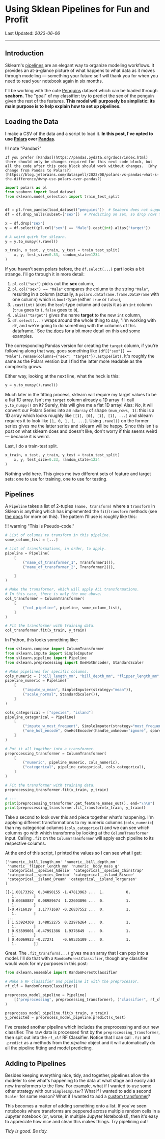 # Using Sklean Pipelines for Fun and Profit

<!-- ID: 202306060010 -->
Last Updated: _2023-06-06_

---

## Introduction

Sklearn's [pipelines](https://scikit-learn.org/stable/modules/generated/sklearn.pipeline.Pipeline.html) are an elegant way to organize modeling workflows.  It provides an at-a-glance picture of what happens to what data as it moves through modeling &mdash; something your future self will thank you for when you need to read your notebook again in six months.

I'll be working with the cute [Penguins](https://github.com/allisonhorst/palmerpenguins) dataset which can be loaded through **seaborn**.  The "goal" of my classifier: try to predict the sex of the penguin given the rest of the features.  **This model will purposely be simplistic: its main purpose is to help explain how to set up pipelines.**

## Loading the Data

I make a CSV of the data and a script to load it.  **In this post, I've opted to use [Polars](https://pola.rs/) over [Pandas](https://pandas.pydata.org/docs/index.html).**  

!!! note "Pandas?"

    If you prefer [Pandas](https://pandas.pydata.org/docs/index.html) there should only be changes required for this next code block, but all the code after this code block should work without changes.  [Why change from Pandas to Polars?](https://blog.jetbrains.com/dataspell/2023/08/polars-vs-pandas-what-s-the-difference/#why-use-polars-over-pandas?)

```python
import polars as pl
from seaborn import load_dataset
from sklearn.model_selection import train_test_split


df = pl.from_pandas(load_dataset("penguins"))  # Seaborn does not support to-polars yet.
df = df.drop_nulls(subset=["sex"])  # Predicting on sex, so drop rows that don't include it.

x = df.drop("sex")
y = df.select((pl.col("sex") == "Male").cast(int).alias("target"))

# A weird quirk for sklearn.
y = y.to_numpy().ravel()

x_train, x_test, y_train, y_test = train_test_split(
    x, y, test_size=0.33, random_state=1234
)
```

If you haven't seen polars before, the `df.select(...)` part looks a bit strange.  I'll go through it in more detail:

1. `pl.col("sex")` picks out the **sex** column,
2. `pl.col("sex") == "Male"` compares the column to the string `"Male"`, resulting in a column (actually, a `polars.dataframe.frame.DataFrame` with one column) which is `bool`-type (either `true` or `false`),
3. `.cast(int)` takes the `bool`-type column and casts it as an `int` column (`true` goes to `1`, `false` goes to `0`),
4. `.alias("target")` gives the name **target** to the new `int` column,
5. `df.select(...)` wraps around the whole thing to say, "I'm working with `df`, and we're going to do something with the columns of this dataframe.`  See [the docs](https://docs.pola.rs/py-polars/html/reference/dataframe/api/polars.DataFrame.select.html) for a bit more detail on this and some examples.

The corresponding Pandas version for creating the `target` column, if you're following along that way, goes something like `(df[["sex"]] == "Male").rename(columns={"sex": "target"}).astype(int)`. It's roughly the same as the Polars version but I find the latter more readable as the complexity grows.

Either way, looking at the next line, what the heck is this:

```python
y = y.to_numpy().ravel()
```

Much later in the fitting process, sklearn will require my target values to be a flat 1D array.  Isn't my `target` column already a 1D array if I call `y.to_numpy()` on it?  Surely, this will give me a flat 1D array!  Alas: _No_, it will convert our Polars Series into an `ndarray` of shape `(num_rows, 1)`: this is a 1D array which looks roughly like `[[1], [0], [1], [1], ...]` and sklearn requires it to look like `[1, 0, 1, 1, ...]`.  Using `.ravel()` on the former series gives me the latter series and sklearn will be happy.  Since this isn't a post on what sklearn does and doesn't like, don't worry if this seems weird &mdash; because it is weird.

Last, I do a train-test split.

```python
x_train, x_test, y_train, y_test = train_test_split(
    x, y, test_size=0.33, random_state=1234
)
```

Nothing wild here.  This gives me two different sets of feature and target sets: one to use for training, one to use for testing.

## Pipelines

A `Pipeline` takes a list of 2-tuples `(name, transform)` where a `transform` in Sklean is anything which has implemented the `fit`/`transform` methods (see [the docs](https://scikit-learn.org/stable/data_transforms.html) for more on this).  The pattern I'll use is roughly like this:

!!! warning "This is Pseudo-code."

```python
# List of columns to transform in this pipeline.
some_column_list = [...]

# List of transformations, in order, to apply.
pipeline = Pipeline(
    [
        ("name_of_transformer_1", Transformer1()),
        ("name_of_transformer_2", Transformer2()),

    ]
)

# Make the transformer, which will apply ALL transformations.
# In this case, there is only the one above.
col_transformer = ColumnTransformer(
    [
        ("col_pipeline", pipeline, some_column_list),
    ]
)

# Fit the transformer with training data.
col_transformer.fit(x_train, y_train)
```

In Python, this looks something like:

```python
from sklearn.compose import ColumnTransformer
from sklearn.impute import SimpleImputer
from sklearn.pipeline import Pipeline
from sklearn.preprocessing import OneHotEncoder, StandardScaler

# Make pipelines for specific columns.
cols_numeric = ["bill_length_mm", "bill_depth_mm", "flipper_length_mm", "body_mass_g"]
pipeline_numeric = Pipeline(
    [
        ("impute_w_mean", SimpleImputer(strategy="mean")),
        ("scale_normal", StandardScaler()),
    ]
)

cols_categorical = ["species", "island"]
pipeline_categorical = Pipeline(
    [
        ("impute_w_most_frequent", SimpleImputer(strategy="most_frequent")),
        ("one_hot_encode", OneHotEncoder(handle_unknown="ignore", sparse_output=False)),
    ]
)

# Put it all together into a transformer.
preprocessing_transformer = ColumnTransformer(
    [
        ("numeric", pipeline_numeric, cols_numeric),
        ("categorical", pipeline_categorical, cols_categorical),
    ]
)

# Fit the transformer with training data.
preprocessing_transformer.fit(x_train, y_train)

# ---
print(preprocessing_transformer.get_feature_names_out(), end="\n\n")
print(preprocessing_transformer.fit_transform(x_train, y_train))
```

Take a second to look over this and piece together what's happening.  I'm applying different transformations to my numeric columns (`cols_numeric`) than my categorical columns (`cols_categorical`) and we can see which columns go with which transforms by looking at the `ColumnTransformer` input.  Calling `.fit` on the `ColumnTransformer` will apply each pipeline to its respective columns.

At the end of this script, I printed the values so I can see what I get:

```text
['numeric__bill_length_mm' 'numeric__bill_depth_mm'
 'numeric__flipper_length_mm' 'numeric__body_mass_g'
 'categorical__species_Adelie' 'categorical__species_Chinstrap'
 'categorical__species_Gentoo' 'categorical__island_Biscoe'
 'categorical__island_Dream' 'categorical__island_Torgersen'
]

[[-1.00173392  0.34890155 -1.47813963 ...  1.          0.
   1.        ]
 [ 0.00368887  0.08989674  1.22603896 ...  0.          1.
   1.        ]
 [-0.4716019   1.17771697 -0.26837552 ...  0.          1.
   1.        ]
 ...
 [ 1.53924369  1.48852275  0.22976264 ...  0.          1.
   1.        ]
 [ 0.93599001 -0.47991386  1.9376649  ...  0.          1.
   1.        ]
 [ 0.46069923 -0.27271    -0.69535109 ...  0.          1.
   1.        ]]
```

Great.  The `.fit_transform(...)` gives me an array that I can pop into a model.  I'll do that with a `RandomForestClassifier`, though any classifier would work for my purposes in this post:

```python
from sklearn.ensemble import RandomForestClassifier

# Make a RF Classifier and pipeline it with the preprocessor.
rf_clf = RandomForestClassifier()

preprocess_model_pipeline = Pipeline(
    [("preprocessing", preprocessing_transformer), ("classifier", rf_clf)]
)

preprocess_model_pipeline.fit(x_train, y_train)
y_predicted = preprocess_model_pipeline.predict(x_test)
```

I've created another pipeline which includes the preprocessing and our new classifier.  The raw data is processed first by the `preprocessing_transformer`, then spit out into the `rf_clf` RF Classifier.  Notice that I can call `.fit` and `.predict` as a methods from the _pipeline_ object and it will automatically do all the pipeline fitting and model predicting.

## Adding to Pipelines

Besides keeping everything nice, tidy, and together, pipelines allow the modeler to see what's happening to the data at what stage and easily add new transformers to the flow.  For example, what if I wanted to use some other strategy with our `SimpleImputer`?  What if I wanted to add a second `Scaler` for some reason?  What if I wanted to add a [custom transformer](https://scikit-learn.org/stable/modules/preprocessing.html#custom-transformers)?

This becomes a matter of adding something onto a list.  If you've seen notebooks where transforms are peppered across multiple random cells in a Jupyter notebook (or, worse, in multiple Jupyter Notebooks!), then it's easy to appreciate how nice and clean this makes things.  Try pipelining out!

_Tidy is good.  Be tidy._
